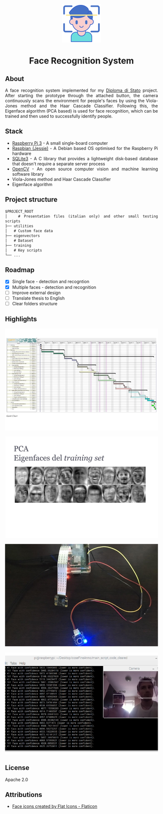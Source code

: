 <div align="center">

<img src="/Utilities/logo.png" alt="logo" width="128"/>

</div>

<h1 align="center">Face Recognition System</h1>

<div align="justify">

## About

A face recognition system implemented for my [Diploma di Stato](https://qips.ucas.com/qip/italy-diploma-di-esame-di-stato-conclusivo-dei-corsi-di-istruzione-secondaria-superiore) project. After starting the prototype through the attached button, the camera continuously scans the environment for people's faces by using the Viola-Jones method and the Haar Cascade Classifier. Following this, the Eigenface algorithm (PCA based) is used for face recognition, which can be trained and then used to successfully identify people.

## Stack

- [Raspberry Pi 3](https://www.raspberrypi.org/) - A small single-board computer
- [Raspbian (Jessie)](https://www.raspbian.org/) - A Debian based OS optimised for the Raspberry Pi hardware
- [SQLite3](https://www.sqlite.org/index.html) - A C library that provides a lightweight disk-based database that doesn't require a separate server process
- [OpenCV](https://opencv.org/) - An open source computer vision and machine learning software library
- Viola-Jones method and Haar Cascade Classifier
- Eigenface algorithm

## Project structure

```
$PROJECT_ROOT
│   # Presentation files (italian only) and other small testing scripts
├── utilities
│   # Custom face data
├── eigenvectors
│   # Dataset
├── training
│   # Key scripts
└── ...
```

## Roadmap

- [x] Single face - detection and recogntion
- [x] Multiple faces - detection and recognition
- [ ] Improve external design
- [ ] Translate thesis to English
- [ ] Clear folders structure

## Highlights

  <div align="center">
    <img src="/Utilities/screenshots/schedule.jpg" alt="gantt chart"/>
    <br/>
    <br/>
    <img src="/Utilities/screenshots/pca.jpg" alt="pca"/>
    <br/>
    <br/>
    <img src="/Utilities/screenshots/raspberry_pi.jpg" alt="prototype"/>
    <br/>
    <br/>
    <img src="/Utilities/screenshots/analysis.jpg" alt="analysis"/>
  </div>

## License

Apache 2.0

## Attributions

- <a href="https://www.flaticon.com/free-icons/face" title="face icons">Face icons created by Flat Icons - Flaticon</a>

</div>
